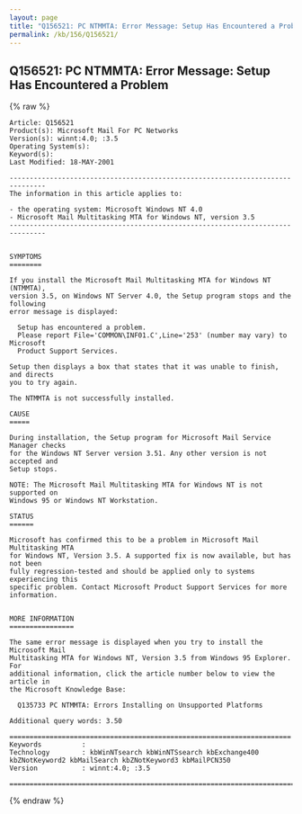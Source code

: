 ```yaml
---
layout: page
title: "Q156521: PC NTMMTA: Error Message: Setup Has Encountered a Problem"
permalink: /kb/156/Q156521/
---
```


## Q156521: PC NTMMTA: Error Message: Setup Has Encountered a Problem

{% raw %}

	Article: Q156521
	Product(s): Microsoft Mail For PC Networks
	Version(s): winnt:4.0; :3.5
	Operating System(s): 
	Keyword(s): 
	Last Modified: 18-MAY-2001
	
	-------------------------------------------------------------------------------
	The information in this article applies to:
	
	- the operating system: Microsoft Windows NT 4.0 
	- Microsoft Mail Multitasking MTA for Windows NT, version 3.5 
	-------------------------------------------------------------------------------
	
	
	SYMPTOMS
	========
	
	If you install the Microsoft Mail Multitasking MTA for Windows NT (NTMMTA),
	version 3.5, on Windows NT Server 4.0, the Setup program stops and the following
	error message is displayed:
	
	  Setup has encountered a problem.
	  Please report File='COMMON\INF01.C',Line='253' (number may vary) to Microsoft
	  Product Support Services.
	
	Setup then displays a box that states that it was unable to finish, and directs
	you to try again.
	
	The NTMMTA is not successfully installed.
	
	CAUSE
	=====
	
	During installation, the Setup program for Microsoft Mail Service Manager checks
	for the Windows NT Server version 3.51. Any other version is not accepted and
	Setup stops.
	
	NOTE: The Microsoft Mail Multitasking MTA for Windows NT is not supported on
	Windows 95 or Windows NT Workstation.
	
	STATUS
	======
	
	Microsoft has confirmed this to be a problem in Microsoft Mail Multitasking MTA
	for Windows NT, Version 3.5. A supported fix is now available, but has not been
	fully regression-tested and should be applied only to systems experiencing this
	specific problem. Contact Microsoft Product Support Services for more
	information.
	
	
	MORE INFORMATION
	================
	
	The same error message is displayed when you try to install the Microsoft Mail
	Multitasking MTA for Windows NT, Version 3.5 from Windows 95 Explorer. For
	additional information, click the article number below to view the article in
	the Microsoft Knowledge Base:
	
	  Q135733 PC NTMMTA: Errors Installing on Unsupported Platforms
	
	Additional query words: 3.50
	
	======================================================================
	Keywords          :  
	Technology        : kbWinNTsearch kbWinNTSsearch kbExchange400 kbZNotKeyword2 kbMailSearch kbZNotKeyword3 kbMailPCN350
	Version           : winnt:4.0; :3.5
	
	=============================================================================
	

{% endraw %}
